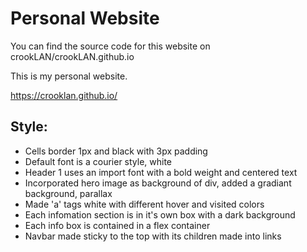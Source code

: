 # Personal Website

You can find the source code for this website on crookLAN/crookLAN.github.io

This is my personal website.

https://crooklan.github.io/

## Style:

* Cells border 1px and black with 3px padding
* Default font is a courier style, white
* Header 1 uses an import font with a bold weight and centered text
* Incorporated hero image as background of div, added a gradiant background, parallax
* Made 'a' tags white with different hover and visited colors
* Each infomation section is in it's own box with a dark background
* Each info box is contained in a flex container
* Navbar made sticky to the top with its children made into links